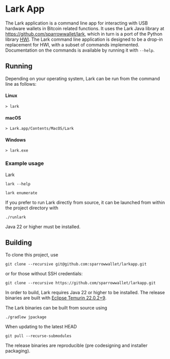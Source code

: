 # Lark App

The Lark application is a command line app for interacting with USB hardware wallets in Bitcoin related functions. 
It uses the Lark Java library at https://github.com/sparrowwallet/lark, which in turn is a port of the Python library [HWI](https://github.com/bitcoin-core/HWI).
The Lark command line application is designed to be a drop-in replacement for HWI, with a subset of commands implemented.
Documentation on the commands is available by running it with `--help`. 

## Running

Depending on your operating system, Lark can be run from the command line as follows: 

#### Linux
```shell
> lark
```

#### macOS
```shell
> Lark.app/Contents/MacOS/Lark
```

#### Windows
```shell
> lark.exe
```

### Example usage

Lark

```shell
lark --help
```

```shell
lark enumerate
```

If you prefer to run Lark directly from source, it can be launched from within the project directory with

`./runlark`

Java 22 or higher must be installed.


## Building

To clone this project, use

`git clone --recursive git@github.com:sparrowwallet/larkapp.git`

or for those without SSH credentials:

`git clone --recursive https://github.com/sparrowwallet/larkapp.git`

In order to build, Lark requires Java 22 or higher to be installed.
The release binaries are built with [Eclipse Temurin 22.0.2+9](https://github.com/adoptium/temurin22-binaries/releases/tag/jdk-22.0.2%2B9).

The Lark binaries can be built from source using

`./gradlew jpackage`

When updating to the latest HEAD

`git pull --recurse-submodules`

The release binaries are reproducible (pre codesigning and installer packaging).


